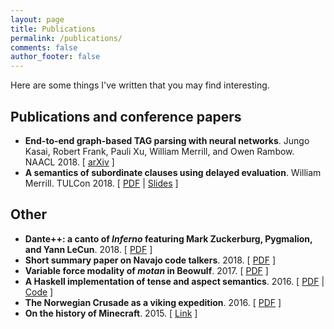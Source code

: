 ```yaml
---
layout: page
title: Publications
permalink: /publications/
comments: false
author_footer: false
---
```


Here are some things I've written that you may find interesting.

## Publications and conference papers

* **End-to-end graph-based TAG parsing with neural networks**. Jungo Kasai, Robert Frank, Pauli Xu, William Merrill, and Owen Rambow. NAACL 2018.
\[ [arXiv](https://arxiv.org/abs/1804.06610) \]
* **A semantics of subordinate clauses using delayed evaluation**. William Merrill. TULCon 2018.
\[ [PDF](/files/sense-abstraction/paper.pdf) | [Slides](/files/sense-abstraction/slides.pdf) \]

## Other
* **Dante++: a canto of _Inferno_ featuring Mark Zuckerburg, Pygmalion, and Yann LeCun**. 2018.
\[ [PDF](/files/dantepp.pdf) \]
* **Short summary paper on Navajo code talkers**. 2018.
\[ [PDF](/files/NavajoCodeTalkers.pdf) \]
* **Variable force modality of _motan_ in Beowulf**. 2017.
\[ [PDF](https://ling.auf.net/lingbuzz/003541) \]
* **A Haskell implementation of tense and aspect semantics**. 2016.
\[ [PDF](/files/tenses/Final_Project.pdf) | [Code](/files/tenses/tenses.zip) \]
* **The Norwegian Crusade as a viking expedition**. 2016.
\[ [PDF](/files/Jorsalafari.pdf) \]
* **On the history of Minecraft**. 2015.
\[ [Link](http://www.packerintersections.com/the-history-of-minecraft-how-a-swedish-indie-game-came-to-dominate-the-world.html) \]

